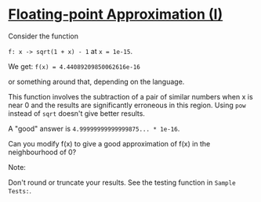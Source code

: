 # [Floating-point Approximation (I)](https://www.codewars.com/kata/floating-point-approximation-i "https://www.codewars.com/kata/58184387d14fc32f2b0012b2")

Consider the function 

`f: x -> sqrt(1 + x) - 1` at `x = 1e-15`. 

We get:
`f(x) = 4.44089209850062616e-16` 

or something around that, depending on the language.

This function involves the subtraction of a pair of similar numbers when x is near 0
and the results are significantly erroneous in this region. Using `pow` instead of `sqrt`
doesn't give better results.

A "good" answer is `4.99999999999999875... * 1e-16`. 

Can you modify f(x) to give a good approximation of f(x) in the neighbourhood of 0?

Note:

Don't round or truncate your results. See the testing function in `Sample Tests:`.
